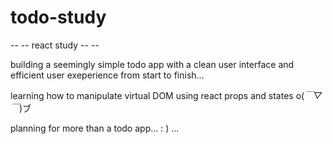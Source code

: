 # todo-study
-- -- react study -- -- 

building a seemingly simple todo app with a clean user interface and efficient user exeperience
from start to finish...

learning how to manipulate virtual DOM using react props and states
o(*￣▽￣*)ブ

planning for more than a todo app... : ) ... 
